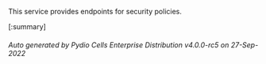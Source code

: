 






This service provides endpoints for security policies.

[:summary]

###### Auto generated by Pydio Cells Enterprise Distribution v4.0.0-rc5 on 27-Sep-2022
